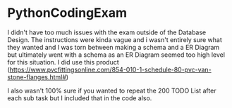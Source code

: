 # PythonCodingExam


I didn't have too much issues with the exam outside of the Database Design.
The instructions were kinda vague and i wasn't entirely sure what they wanted and 
I was torn between making a schema and a ER Diagram but ultimately went with 
a schema as an ER Diagram seemed too high level for this situation.
I did use this product (https://www.pvcfittingsonline.com/854-010-1-schedule-80-pvc-van-stone-flanges.html#)

I also wasn't 100% sure if you wanted to repeat the 200 TODO List after each sub task
but I included that in the code also.
